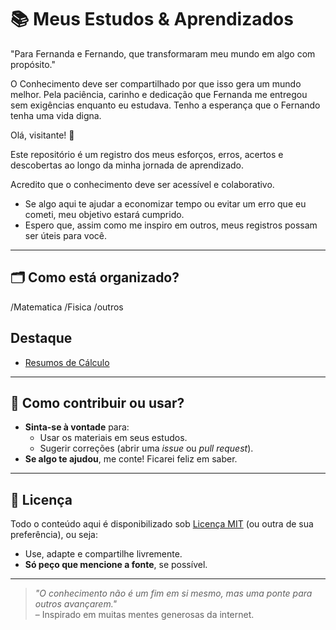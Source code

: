 # 📚 Meus Estudos & Aprendizados  

"Para Fernanda e Fernando, que transformaram meu mundo em algo com propósito."
 
O Conhecimento deve ser compartilhado por que isso gera um mundo melhor.
Pela paciência, carinho e dedicação  que Fernanda me entregou sem exigências enquanto eu estudava. 
Tenho a esperança que o Fernando tenha uma vida digna.  
 

Olá, visitante! 👋  

Este repositório é um registro dos meus esforços, erros, acertos e descobertas ao longo da minha jornada de aprendizado.  

Acredito que o conhecimento deve ser acessível e colaborativo.  
- Se algo aqui te ajudar a economizar tempo ou evitar um erro que eu cometi, meu objetivo estará cumprido.  
- Espero que, assim como me inspiro em outros, meus registros possam ser úteis para você.  

---

## 🗂️ Como está organizado?
/Matematica
/Fisica
/outros

## Destaque
- [Resumos de Cálculo](matematica/calculo-resumos.pdf)  

---

## 🤝 Como contribuir ou usar?  
- **Sinta-se à vontade** para:  
  - Usar os materiais em seus estudos.  
  - Sugerir correções (abrir uma *issue* ou *pull request*).  
- **Se algo te ajudou**, me conte! Ficarei feliz em saber.  

---

## 📜 Licença  
Todo o conteúdo aqui é disponibilizado sob [Licença MIT](LICENSE) (ou outra de sua preferência), ou seja:  
- Use, adapte e compartilhe livremente.  
- **Só peço que mencione a fonte**, se possível.  

---

> *"O conhecimento não é um fim em si mesmo, mas uma ponte para outros avançarem."*  
> – Inspirado em muitas mentes generosas da internet.  

